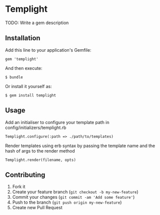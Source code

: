 # Templight

TODO: Write a gem description

## Installation

Add this line to your application's Gemfile:

    gem 'templight'

And then execute:

    $ bundle

Or install it yourself as:

    $ gem install templight

## Usage

Add an initialiser to configure your template path in config/initializers/templight.rb

    Templight.configure(:path => ./path/to/templates)

Render templates using erb syntax by passing the template name and the hash of args to the render method

    Templight.render(filename, opts)

## Contributing

1. Fork it
2. Create your feature branch (`git checkout -b my-new-feature`)
3. Commit your changes (`git commit -am 'Add some feature'`)
4. Push to the branch (`git push origin my-new-feature`)
5. Create new Pull Request
